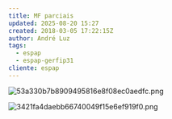 ```yaml
---
title: MF parciais
updated: 2025-08-20 15:27
created: 2018-03-05 17:22:15Z
author: André Luz
tags:
  - espap
  - espap-gerfip31
cliente: espap
---
```


![53a330b7b8909495816e8f08ec0aedfc.png](53a330b7b8909495816e8f08ec0aedfc)

![3421fa4daebb66740049f15e6ef919f0.png](3421fa4daebb66740049f15e6ef919f0)